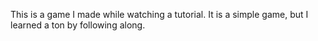 This is a game I made while watching a tutorial. It is a simple game, but I learned a ton by following along.
